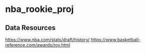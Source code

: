 # nba_rookie_proj

## Data Resources
https://www.nba.com/stats/draft/history/
https://www.basketball-reference.com/awards/roy.html
